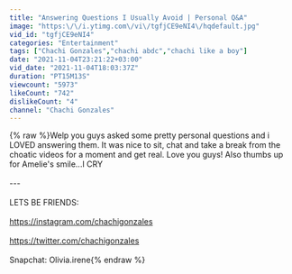 ```yaml
---
title: "Answering Questions I Usually Avoid | Personal Q&A"
image: "https:\/\/i.ytimg.com\/vi\/tgfjCE9eNI4\/hqdefault.jpg"
vid_id: "tgfjCE9eNI4"
categories: "Entertainment"
tags: ["Chachi Gonzales","chachi abdc","chachi like a boy"]
date: "2021-11-04T23:21:22+03:00"
vid_date: "2021-11-04T18:03:37Z"
duration: "PT15M13S"
viewcount: "5973"
likeCount: "742"
dislikeCount: "4"
channel: "Chachi Gonzales"
---
```

{% raw %}Welp you guys asked some pretty personal questions and i LOVED answering them. It was nice to sit, chat and take a break from the choatic videos for a moment and get real. Love you guys! Also thumbs up for Amelie's smile...I CRY<br /><br />---<br /><br />LETS BE FRIENDS:<br /><br /><a rel="nofollow" target="blank" href="https://instagram.com/chachigonzales">https://instagram.com/chachigonzales</a><br /><br /><a rel="nofollow" target="blank" href="https://twitter.com/chachigonzales">https://twitter.com/chachigonzales</a><br /><br />Snapchat: Olivia.irene{% endraw %}

